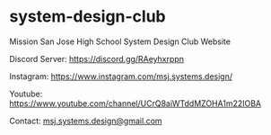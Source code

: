 # system-design-club
Mission San Jose High School System Design Club Website

Discord Server: https://discord.gg/RAeyhxrppn

Instagram: https://www.instagram.com/msj.systems.design/

Youtube: https://www.youtube.com/channel/UCrQ8aiWTddMZOHA1m22IOBA

Contact: msj.systems.design@gmail.com
